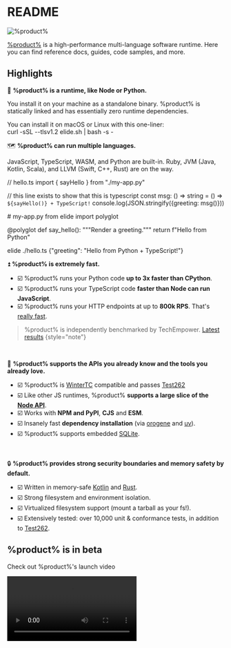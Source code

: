 # README

<img src="elide-marquee.png" alt="%product%" />

[%product%](https://elide.dev) is a high-performance multi-language software runtime. Here you can find reference docs, guides,
code samples, and more.

## Highlights

🚀 **%product% is a runtime, like Node or Python.**

You install it on your machine as a standalone binary. %product% is
statically linked and has essentially zero runtime dependencies.

You can install it on macOS or Linux with this one-liner:
<br />
<code-block lang="bash">curl -sSL --tlsv1.2 elide.sh | bash -s -</code-block>

🗺️ **%product% can run multiple languages.**

JavaScript, TypeScript, WASM, and Python are built-in. Ruby, JVM (Java,
Kotlin, Scala), and LLVM (Swift, C++, Rust) are on the way.

<code-block lang="typescript">
// hello.ts
import { sayHello } from "./my-app.py"

// this line exists to show that this is typescript
const msg: () => string = () => `${sayHello()} + TypeScript!`
console.log(JSON.stringify({greeting: msg()}))
</code-block>

<code-block lang="python">
# my-app.py
from elide import polyglot

@polyglot
def say_hello():
  """Render a greeting."""
  return f"Hello from Python"
</code-block>

<code-block lang="Console" prompt=">">
elide ./hello.ts
</code-block>

<code-block lang="Console">
{"greeting": "Hello from Python + TypeScript!"}
</code-block>

<br />

⏫ **%product% is extremely fast.**

- ☑️ %product% runs your Python code **up to 3x faster than CPython**.
- ☑️ %product% runs your TypeScript code **faster than Node can run JavaScript**.
- ☑️ %product% runs your HTTP endpoints at up to **800k RPS**. That's [really fast](Performance.md).

> %product% is independently benchmarked by TechEmpower. [Latest results][2]
{style="note"}

<br />

🧘 **%product% supports the APIs you already know and the tools you already love.**

- ☑️ %product% is [WinterTC][3] compatible and passes [Test262][4]
- ☑️ Like other JS runtimes, %product% **supports a large slice of the [Node API](Node-API.md)**.
- ☑️ Works with **NPM and PyPI**, **CJS** and **ESM**.
- ☑️ Insanely fast **dependency installation** (via [orogene][0] and [uv][1]).
- ☑️ %product% supports embedded [SQLite](javascript-sqlite.md).

<br />

🔒 **%product% provides strong security boundaries and memory safety by default.**

- ☑️ Written in memory-safe [Kotlin](https://kotlinlang.org) and [Rust](https://rustlang.org).
- ☑️ Strong filesystem and environment isolation.
- ☑️ Virtualized filesystem support (mount a tarball as your fs!).
- ☑️ Extensively tested: over 10,000 unit & conformance tests, in addition to [Test262][4].

## %product% is in beta

Check out %product%'s launch video

<video src="https://youtu.be/Txl9ryfbCw4" preview-src="launch-cover.png" />

<br />

<seealso style="cards">
    <category ref="gettingStarted">
        <a summary="Install %product% on your machine" href="Installation.md">Installing %product%</a>
        <a summary="Code samples in each language" href="GettingStarted.md"/>
        <a summary="Thinking about software in more than one language" href="Polyglot.md">Polyglot 101: Thinking in Multiple Languages</a>
        <a summary="Runtime usage guides by language" href="Language-Guides.topic">%product% Runtime: Language Guides</a>
    </category>
</seealso>

[0]: https://orogene.dev/
[1]: https://github.com/astral-sh/uv
[2]: https://www.techempower.com/benchmarks/#hw=ph&test=plaintext&section=data-r23:~:text=133-,elide,-4%2C089%2C078
[3]: https://wintertc.org
[4]: https://github.com/tc39/test262
